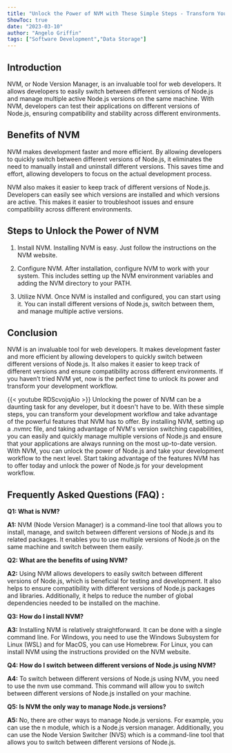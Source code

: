 ```yaml
---
title: "Unlock the Power of NVM with These Simple Steps - Transform Your Development Workflow Now!"
ShowToc: true 
date: "2023-03-10"
author: "Angelo Griffin" 
tags: ["Software Development","Data Storage"]
---
```

## Introduction

NVM, or Node Version Manager, is an invaluable tool for web developers. It allows developers to easily switch between different versions of Node.js and manage multiple active Node.js versions on the same machine. With NVM, developers can test their applications on different versions of Node.js, ensuring compatibility and stability across different environments.

## Benefits of NVM

NVM makes development faster and more efficient. By allowing developers to quickly switch between different versions of Node.js, it eliminates the need to manually install and uninstall different versions. This saves time and effort, allowing developers to focus on the actual development process.

NVM also makes it easier to keep track of different versions of Node.js. Developers can easily see which versions are installed and which versions are active. This makes it easier to troubleshoot issues and ensure compatibility across different environments.

## Steps to Unlock the Power of NVM

1. Install NVM. Installing NVM is easy. Just follow the instructions on the NVM website.

2. Configure NVM. After installation, configure NVM to work with your system. This includes setting up the NVM environment variables and adding the NVM directory to your PATH.

3. Utilize NVM. Once NVM is installed and configured, you can start using it. You can install different versions of Node.js, switch between them, and manage multiple active versions.

## Conclusion

NVM is an invaluable tool for web developers. It makes development faster and more efficient by allowing developers to quickly switch between different versions of Node.js. It also makes it easier to keep track of different versions and ensure compatibility across different environments. If you haven’t tried NVM yet, now is the perfect time to unlock its power and transform your development workflow.

{{< youtube RDScvojqAio >}} 
Unlocking the power of NVM can be a daunting task for any developer, but it doesn't have to be. With these simple steps, you can transform your development workflow and take advantage of the powerful features that NVM has to offer. By installing NVM, setting up a .nvmrc file, and taking advantage of NVM's version switching capabilities, you can easily and quickly manage multiple versions of Node.js and ensure that your applications are always running on the most up-to-date version. With NVM, you can unlock the power of Node.js and take your development workflow to the next level. Start taking advantage of the features NVM has to offer today and unlock the power of Node.js for your development workflow.

## Frequently Asked Questions (FAQ) :
**Q1: What is NVM?** 

**A1:** NVM (Node Version Manager) is a command-line tool that allows you to install, manage, and switch between different versions of Node.js and its related packages. It enables you to use multiple versions of Node.js on the same machine and switch between them easily.

**Q2: What are the benefits of using NVM?**

**A2:** Using NVM allows developers to easily switch between different versions of Node.js, which is beneficial for testing and development. It also helps to ensure compatibility with different versions of Node.js packages and libraries. Additionally, it helps to reduce the number of global dependencies needed to be installed on the machine.

**Q3: How do I install NVM?**

**A3:** Installing NVM is relatively straightforward. It can be done with a single command line. For Windows, you need to use the Windows Subsystem for Linux (WSL) and for MacOS, you can use Homebrew. For Linux, you can install NVM using the instructions provided on the NVM website.

**Q4: How do I switch between different versions of Node.js using NVM?**

**A4:** To switch between different versions of Node.js using NVM, you need to use the nvm use command. This command will allow you to switch between different versions of Node.js installed on your machine.

**Q5: Is NVM the only way to manage Node.js versions?**

**A5:** No, there are other ways to manage Node.js versions. For example, you can use the n module, which is a Node.js version manager. Additionally, you can use the Node Version Switcher (NVS) which is a command-line tool that allows you to switch between different versions of Node.js.





